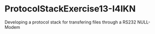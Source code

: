 # ProtocolStackExercise13-I4IKN
Developing a protocol stack for transfering files through a RS232 NULL-Modem
